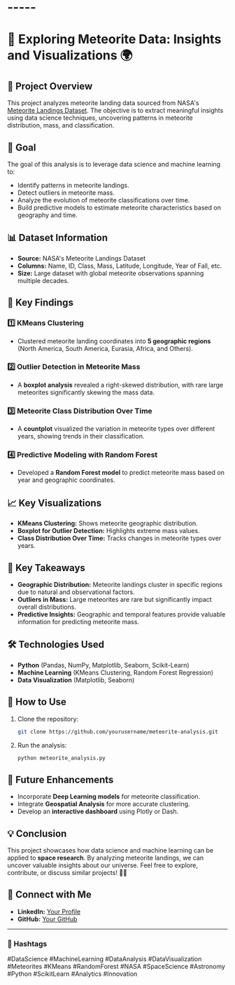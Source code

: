 # -----

# 🚀 Exploring Meteorite Data: Insights and Visualizations 🌍

## 📌 Project Overview
This project analyzes meteorite landing data sourced from NASA's [Meteorite Landings Dataset](https://data.nasa.gov/Space-Science/Meteorite-Landings/gh4g-9sfh). The objective is to extract meaningful insights using data science techniques, uncovering patterns in meteorite distribution, mass, and classification.

## 🎯 Goal
The goal of this analysis is to leverage data science and machine learning to:
- Identify patterns in meteorite landings.
- Detect outliers in meteorite mass.
- Analyze the evolution of meteorite classifications over time.
- Build predictive models to estimate meteorite characteristics based on geography and time.

## 📊 Dataset Information
- **Source:** NASA's Meteorite Landings Dataset
- **Columns:** Name, ID, Class, Mass, Latitude, Longitude, Year of Fall, etc.
- **Size:** Large dataset with global meteorite observations spanning multiple decades.

## 🔑 Key Findings
### 1️⃣ KMeans Clustering
- Clustered meteorite landing coordinates into **5 geographic regions** (North America, South America, Eurasia, Africa, and Others).

### 2️⃣ Outlier Detection in Meteorite Mass
- A **boxplot analysis** revealed a right-skewed distribution, with rare large meteorites significantly skewing the mass data.

### 3️⃣ Meteorite Class Distribution Over Time
- A **countplot** visualized the variation in meteorite types over different years, showing trends in their classification.

### 4️⃣ Predictive Modeling with Random Forest
- Developed a **Random Forest model** to predict meteorite mass based on year and geographic coordinates.

## 📈 Key Visualizations
- **KMeans Clustering:** Shows meteorite geographic distribution.
- **Boxplot for Outlier Detection:** Highlights extreme mass values.
- **Class Distribution Over Time:** Tracks changes in meteorite types over years.

## 🌟 Key Takeaways
- **Geographic Distribution:** Meteorite landings cluster in specific regions due to natural and observational factors.
- **Outliers in Mass:** Large meteorites are rare but significantly impact overall distributions.
- **Predictive Insights:** Geographic and temporal features provide valuable information for predicting meteorite mass.

## 🛠️ Technologies Used
- **Python** (Pandas, NumPy, Matplotlib, Seaborn, Scikit-Learn)
- **Machine Learning** (KMeans Clustering, Random Forest Regression)
- **Data Visualization** (Matplotlib, Seaborn)

## 🚀 How to Use
1. Clone the repository:
   ```bash
   git clone https://github.com/yourusername/meteorite-analysis.git
   ```
2. Run the analysis:
   ```bash
   python meteorite_analysis.py
   ```

## 📌 Future Enhancements
- Incorporate **Deep Learning models** for meteorite classification.
- Integrate **Geospatial Analysis** for more accurate clustering.
- Develop an **interactive dashboard** using Plotly or Dash.

## 💡 Conclusion
This project showcases how data science and machine learning can be applied to **space research**. By analyzing meteorite landings, we can uncover valuable insights about our universe. Feel free to explore, contribute, or discuss similar projects! 🚀✨

## 🤝 Connect with Me
- **LinkedIn:** [Your Profile](https://www.linkedin.com/in/kunal-rastogi/)
- **GitHub:** [Your GitHub](https://github.com/kunal111219)

---
### 📌 Hashtags
#DataScience #MachineLearning #DataAnalysis #DataVisualization #Meteorites #KMeans #RandomForest #NASA #SpaceScience #Astronomy #Python #ScikitLearn #Analytics #Innovation

